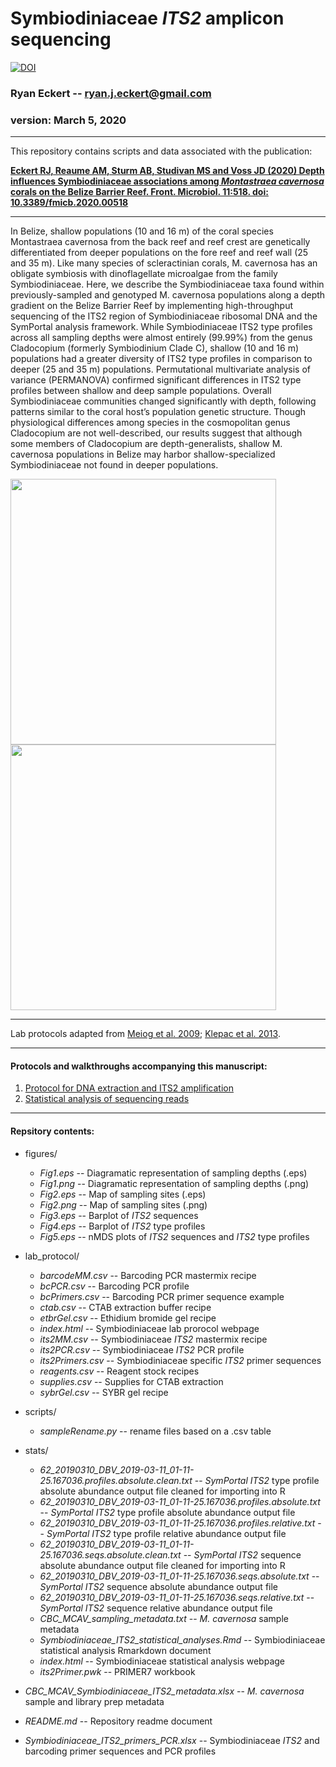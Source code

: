 Symbiodiniaceae *ITS2* amplicon sequencing
==========================================
[![DOI](https://zenodo.org/badge/DOI/10.5281/zenodo.3675991.svg)](https://doi.org/10.5281/zenodo.3675991)

### Ryan Eckert -- <ryan.j.eckert@gmail.com>

### version: March 5, 2020

------------------------------------------------------------------------
This repository contains scripts and data associated with the
publication: 

**[Eckert RJ, Reaume AM, Sturm AB, Studivan MS and Voss JD (2020) Depth influences Symbiodiniaceae associations among *Montastraea cavernosa* corals on the Belize Barrier Reef. Front. Microbiol. 11:518. doi: 10.3389/fmicb.2020.00518](https://doi.org/10.3389/fmicb.2020.00518)**

------------------------------------------------------------------------
In Belize, shallow populations (10 and 16 m) of the coral species Montastraea cavernosa from the back reef and reef crest are genetically differentiated from deeper populations on the fore reef and reef wall (25 and 35 m). Like many species of scleractinian corals, M. cavernosa has an obligate symbiosis with dinoflagellate microalgae from the family Symbiodiniaceae. Here, we describe the Symbiodiniaceae taxa found within previously-sampled and genotyped M. cavernosa populations along a depth gradient on the Belize Barrier Reef by implementing high-throughput sequencing of the ITS2 region of Symbiodiniaceae ribosomal DNA and the SymPortal analysis framework. While Symbiodiniaceae ITS2 type profiles across all sampling depths were almost entirely (99.99%) from the genus Cladocopium (formerly Symbiodinium Clade C), shallow (10 and 16 m) populations had a greater diversity of ITS2 type profiles in comparison to deeper (25 and 35 m) populations. Permutational multivariate analysis of variance (PERMANOVA) confirmed significant differences in ITS2 type profiles between shallow and deep sample populations. Overall Symbiodiniaceae communities changed significantly with depth, following patterns similar to the coral host’s population genetic structure. Though physiological differences among species in the cosmopolitan genus Cladocopium are not well-described, our results suggest that although some members of Cladocopium are depth-generalists, shallow M. cavernosa populations in Belize may harbor shallow-specialized Symbiodiniaceae not found in deeper populations.

<img src="../figures/Fig1.png" width="425"/> <img src="../figures/Fig2.png" width="425"/> 

------------------------------------------------------------------------

Lab protocols adapted from [Meiog et
al. 2009](https://doi.org/10.1111/j.1755-0998.2008.02222.x); [Klepac et
al. 2013](https://doi.org/10.3354/meps11369).

------------------------------------------------------------------------

#### Protocols and walkthroughs accompanying this manuscript:

1.  [Protocol for DNA extraction and ITS2
    amplification](https://ryaneckert.github.io/Belize_Mcav_Symbiodiniaceae_ITS2/lab_protocol/)
2.  [Statistical analysis of sequencing
    reads](https://ryaneckert.github.io/Belize_Mcav_Symbiodiniaceae_ITS2/stats/)

------------------------------------------------------------------------

#### Repsitory contents:

- figures/
    - *Fig1.eps* -- Diagramatic representation of sampling depths (.eps)
    - *Fig1.png* -- Diagramatic representation of sampling depths (.png)
    - *Fig2.eps* -- Map of sampling sites (.eps)
    - *Fig2.png* -- Map of sampling sites (.png) 
    - *Fig3.eps* -- Barplot of *ITS2* sequences
    - *Fig4.eps* -- Barplot of *ITS2* type profiles
    - *Fig5.eps* -- nMDS plots of *ITS2* sequences and *ITS2* type profiles
    
- lab_protocol/
    - *barcodeMM.csv* -- Barcoding PCR mastermix recipe
    - *bcPCR.csv* -- Barcoding PCR profile
    - *bcPrimers.csv* -- Barcoding PCR primer sequence example
    - *ctab.csv* -- CTAB extraction buffer recipe
    - *etbrGel.csv* -- Ethidium bromide gel recipe
    - *index.html* -- Symbiodiniaceae lab prorocol webpage
    - *its2MM.csv* -- Symbiodiniaceae *ITS2* mastermix recipe
    - *its2PCR.csv* -- Symbiodiniaceae *ITS2* PCR profile
    - *its2Primers.csv* -- Symbiodiniaceae specific *ITS2* primer sequences
    - *reagents.csv* -- Reagent stock recipes
    - *supplies.csv* -- Supplies for CTAB extraction
    - *sybrGel.csv* -- SYBR gel recipe

- scripts/
    - *sampleRename.py* -- rename files based on a .csv table
    
- stats/
    - *62_20190310_DBV_2019-03-11_01-11-25.167036.profiles.absolute.clean.txt* -- *SymPortal* *ITS2* type profile absolute abundance output file cleaned for importing into R
    - *62_20190310_DBV_2019-03-11_01-11-25.167036.profiles.absolute.txt* -- *SymPortal* *ITS2* type profile absolute abundance output file
    - *62_20190310_DBV_2019-03-11_01-11-25.167036.profiles.relative.txt* -- *SymPortal* *ITS2* type profile relative abundance output file
    - *62_20190310_DBV_2019-03-11_01-11-25.167036.seqs.absolute.clean.txt* -- *SymPortal* *ITS2* sequence absolute abundance output file cleaned for importing into R
    - *62_20190310_DBV_2019-03-11_01-11-25.167036.seqs.absolute.txt* -- *SymPortal* *ITS2* sequence absolute abundance output file
    - *62_20190310_DBV_2019-03-11_01-11-25.167036.seqs.relative.txt* -- *SymPortal* *ITS2* sequence relative abundance output file
    - *CBC_MCAV_sampling_metadata.txt* -- *M. cavernosa* sample metadata
    - *Symbiodiniaceae_ITS2_statistical_analyses.Rmd* -- Symbiodiniaceae statistical analysis Rmarkdown document
    - *index.html* -- Symbiodiniaceae statistical analysis webpage
    - *its2Primer.pwk* -- PRIMER7 workbook
    
- *CBC_MCAV_Symbiodiniaceae_ITS2_metadata.xlsx* -- *M. cavernosa* sample and library prep metadata
- *README.md* -- Repository readme document
- *Symbiodiniaceae_ITS2_primers_PCR.xlsx* -- Symbiodiniaceae *ITS2* and barcoding primer sequences and PCR profiles
